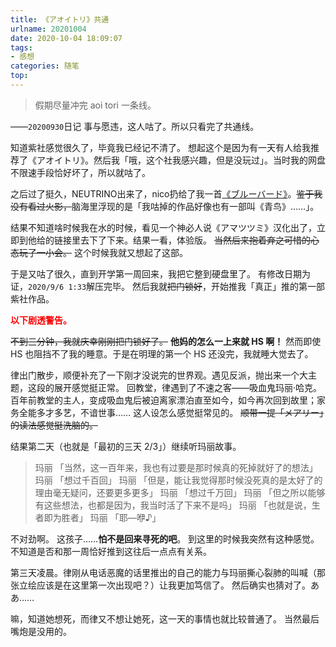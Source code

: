 ```yaml
---
title: 《アオイトリ》共通
urlname: 20201004
date: 2020-10-04 18:09:07
tags:
- 感想
categories: 随笔
top:
---
```


>假期尽量冲完 aoi tori 一条线。

——`20200930`日记
事与愿违，这人咕了。所以只看完了共通线。

<!-- more -->

知道紫社感觉很久了，毕竟我已经记不清了。
想起这个是因为有一天有人给我推荐了《アオイトリ》。然后我「哦，这个社我感兴趣，但是没玩过」。当时我的网盘不限速手段恰好坏了，所以就咕了。

之后过了挺久，NEUTRINO出来了，nico扔给了我一首[《ブルーバード》](https://www.nicovideo.jp/watch/sm36399705)。~~鉴于我没有看过火影，~~脑海里浮现的是「我咕掉的作品好像也有一部叫《青鸟》……」。

结果不知道啥时候我在水的时候，看见一个神必人说《アマツツミ》汉化出了，立即到他给的链接里去下了下来。结果一看，体验版。
~~当然后来抱着弃之可惜的心态玩了一小会。~~
这个时候我就又想起了这部。

于是又咕了很久，直到开学第一周回来，我把它整到硬盘里了。
有修改日期为证，`2020/9/6 1:33`解压完毕。
然后我就~~把门锁好~~，开始推我「真正」推的第一部紫社作品。

<span style="color:red; font-weight:bold">以下剧透警告。</span>

~~不到三分钟，我就庆幸刚刚把门锁好了。~~
**他妈的怎么一上来就 HS 啊！**
然而即使 HS 也阻挡不了我的睡意。于是在明理的第一个 HS 还没完，我就睡大觉去了。

律出门散步，顺便补充了一下刚才没说完的世界观。遇见反派，抛出来一个大主题，这段的展开感觉挺正常。
回教堂，律遇到了不速之客——吸血鬼玛丽·哈克。百年前教堂的主人，变成吸血鬼后被迫离家漂泊直至如今，如今再次回到故里；家务全能多才多艺，不谙世事……
这人设怎么感觉挺常见的。
~~顺带一提「メアリー」的读法感觉挺洗脑的。~~

结果第二天（也就是「最初的三天 2/3」）继续听玛丽故事。

>玛丽 「当然，这一百年来，我也有过要是那时候真的死掉就好了的想法」
>玛丽 「想过千百回」
>玛丽 「但是，能让我觉得那时候没死真的是太好了的理由毫无疑问，还要更多更多」
>玛丽 「想过千万回」
>玛丽 「但之所以能够有这些想法，也都是因为，我当时活了下来不是吗」
>玛丽 「也就是说，生者即为胜者」
>玛丽 「耶—咿♪」

不对劲啊。
这孩子……**怕不是回来寻死的吧**。
到这里的时候我突然有这种感觉。
不知道是否和那一周恰好推到这往后一点点有关系。

第三天凌晨。律刚从电话恶魔的话里推出的自己的能力与玛丽撕心裂肺的叫喊（那张立绘应该是在这里第一次出现吧？）让我更加笃信了。
然后确实也猜对了。ああ……

嘛，知道她想死，而律又不想让她死，这一天的事情也就比较普通了。
当然最后嘴炮是没用的。